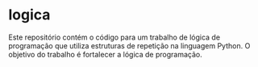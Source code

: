 # logica
Este repositório contém o código para um trabalho de lógica de programação que utiliza estruturas de repetição na linguagem Python. O objetivo do trabalho é fortalecer a lógica de programação.  
